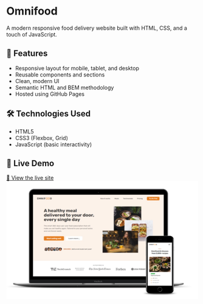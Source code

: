 # Omnifood

A modern responsive food delivery website built with HTML, CSS, and a touch of JavaScript.

## 🚀 Features

- Responsive layout for mobile, tablet, and desktop
- Reusable components and sections
- Clean, modern UI
- Semantic HTML and BEM methodology
- Hosted using GitHub Pages

## 🛠️ Technologies Used

- HTML5
- CSS3 (Flexbox, Grid)
- JavaScript (basic interactivity)

## 📸 Live Demo

[🔗 View the live site](https://hamza-elboudrary.github.io/omnifood-project)
![Live project](project.png)
